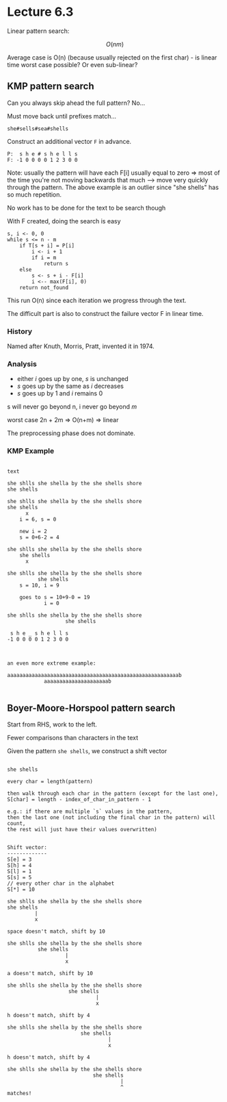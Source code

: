 # Lecture 6.3

Linear pattern search:

$$
O(nm)
$$


Average case is O(n) (because usually rejected on the first char) - is linear time worst case possible? Or even sub-linear?

## KMP pattern search

Can you always skip ahead the full pattern? No...

Must move back until prefixes match...

```
she#sells#sea#shells
```

Construct an additional vector `F` in advance.

```
P:  s h e # s h e l l s
F: -1 0 0 0 0 1 2 3 0 0
```

Note: usually the pattern will have each F[i] usually equal to zero => most of the time you're not moving backwards that much --> move very quickly through the pattern. The above example is an outlier since "she shells" has so much repetition.

No work has to be done for the text to be search though

With F created, doing the search is easy

```pseudocode
s, i <- 0, 0
while s <= n - m
    if T[s + i] = P[i]
        i <- i + 1
        if i = m
            return s
    else
        s <- s + i - F[i]
        i <-- max(F[i], 0)
    return not_found
```

This run O(n) since each iteration we progress through the text.

The difficult part is also to construct the failure vector F in linear time.

### History

Named after Knuth, Morris, Pratt, invented it in 1974.

### Analysis

- either $i$ goes up by one, $s$ is unchanged
- $s$ goes up by the same as $i$ decreases
- $s$ goes up by 1 and $i$ remains 0

s will never go beyond n, i never go beyond $m$

worst case 2n + 2m => O(n+m) => linear

The preprocessing phase does not dominate.

### KMP Example

```

text

she shlls she shella by the she shells shore
she shells

she shlls she shella by the she shells shore
she shells
      x
    i = 6, s = 0

    new i = 2
    s = 0+6-2 = 4

she shlls she shella by the she shells shore
    she shells
      x

she shlls she shella by the she shells shore
          she shells
    s = 10, i = 9

    goes to s = 10+9-0 = 19
            i = 0

she shlls she shella by the she shells shore
                   she shells

 s h e _ s h e l l s
-1 0 0 0 0 1 2 3 0 0



an even more extreme example:

aaaaaaaaaaaaaaaaaaaaaaaaaaaaaaaaaaaaaaaaaaaaaaaaaaaaaaaab
            aaaaaaaaaaaaaaaaaaaaab


```


## Boyer-Moore-Horspool pattern search

Start from RHS, work to the left.

Fewer comparisons than characters in the text



Given the pattern `she shells`, we construct a shift vector

```

she shells

every char = length(pattern)

then walk through each char in the pattern (except for the last one),
S[char] = length - index_of_char_in_pattern - 1

e.g.: if there are multiple `s` values in the pattern,
then the last one (not including the final char in the pattern) will count,
the rest will just have their values overwritten)


Shift vector:
-------------
S[e] = 3
S[h] = 4
S[l] = 1
S[s] = 5
// every other char in the alphabet
S[*] = 10

she shlls she shella by the she shells shore
she shells
         |
         x

space doesn't match, shift by 10

she shlls she shella by the she shells shore
          she shells
                   |
                   x

a doesn't match, shift by 10

she shlls she shella by the she shells shore
                    she shells
                             |
                             x

h doesn't match, shift by 4

she shlls she shella by the she shells shore
                        she shells
                                 |
                                 x

h doesn't match, shift by 4

she shlls she shella by the she shells shore
                            she shells
                                     |
                                     ^
matches!
```
